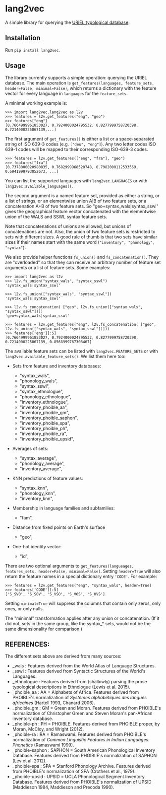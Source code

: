 lang2vec
=======

A simple library for querying the [URIEL typological database](http://www.cs.cmu.edu/~dmortens/uriel.html).

Installation
------------
Run ``pip install lang2vec``.


Usage
-----
The library currently supports a simple operation: querying the URIEL database.
The main operation is ``get_features(languages, feature_sets, header=False, minimal=False)``, which returns a dictionary with the feature vector for every language in ``languages`` for the ``feature_sets``.


A minimal working example is:
~~~~
>>> import lang2vec.lang2vec as l2v
>>> features = l2v.get_features("eng", "geo")
>>> features["eng"]
[0.7664999961853027, 0.7924000024795532, 0.8277999758720398, 0.7214000225067139,...]
~~~~

The first argument of ``get_features()`` is either a list or a space-separated string of ISO 639-3 codes (e.g. ``["deu", "eng"]``).
Any two letter codes ISO 639-1 codes will be mapped to their corresponding ISO-639-3 codes.

~~~~
>>> features = l2v.get_features(["eng", "fra"], "geo")
>>> features["fra"]
[0.7378000020980835, 0.7682999968528748, 0.7982000112533569, 0.6941999793052673, ...]
~~~~


You can list the supported languages with ``lang2vec.LANGUAGES`` or with ``lang2vec.available_languages()``.

The second argument is a named feature set, provided as either a string, or a list of strings, or an elementwise union A|B of two feature sets, or a concatenation A+B of two feature sets.  So "geo+syntax_wals|syntax_sswl" gives the geographical feature vector concatenated with the elementwise union of the WALS and SSWL syntax feature sets.

Note that concatenations of unions are allowed, but unions of concatenations are not. Also, the union of two feature sets is restricted to sets with different sizes. A good rule of thumb is that two sets have similar sizes if their names start with the same word (`"inventory", "phonology", "syntax"`).

We also provide helper functions ``fs_union()`` and ``fs_concatenation()``. They are "overloaded" so that they can receive an arbitrary number of feature set arguments or a list of feature sets. Some examples:
~~~~
>>> import lang2vec as l2v
>>> l2v.fs_union("syntax_wals", "syntax_sswl")
'syntax_wals|syntax_sswl'

>>> l2v.fs_union(["syntax_wals", "syntax_sswl"])
'syntax_wals|syntax_sswl'

>>> l2v.fs_concatenation( ["geo", l2v.fs_union(["syntax_wals", "syntax_sswl"])])
'geo+syntax_wals|syntax_sswl'

>>> features = l2v.get_features("eng", l2v.fs_concatenation( ["geo", l2v.fs_union(["syntax_wals", "syntax_sswl"])]))
>>> features['eng'][:5]
[0.7664999961853027, 0.7924000024795532, 0.8277999758720398, 0.7214000225067139, 0.8568999767303467]
~~~~

The available feature sets can be listed with ``lang2vec.FEATURE_SETS`` or with ``lang2vec.available_feature_sets()``.
We list them here too:

* Sets from feature and inventory databases:
    * "syntax_wals",
    * "phonology_wals",
    * "syntax_sswl",
    * "syntax_ethnologue",
    * "phonology_ethnologue",
    * "inventory_ethnologue",
    * "inventory_phoible_aa",
    * "inventory_phoible_gm",
    * "inventory_phoible_saphon",
    * "inventory_phoible_spa",
    * "inventory_phoible_ph",
    * "inventory_phoible_ra",
    * "inventory_phoible_upsid",

* Averages of sets:
    * "syntax_average",
    * "phonology_average",
    * "inventory_average",

* KNN predictions of feature values:
    * "syntax_knn",
    * "phonology_knn",
    * "inventory_knn",

* Membership in language families and subfamilies:
    * "fam",

* Distance from fixed points on Earth's surface
    * "geo",
    
* One-hot identity vector:
    * "id",


There are two optional arguments to ``get_features(langueages, features_sets, header=False, minimal=False)``.
Setting ``header=True`` will also return the feature names in a special dictionary entry ``'CODE'``. For example:
~~~~
>>> features = l2v.get_features("eng", "syntax_wals", header=True)
>>> features['CODE'][:5]
['S_SVO', 'S_SOV', 'S_VSO', 'S_VOS', 'S_OVS']
~~~~

Setting ``minimal=True`` will suppress the columns that contain only zeros, only ones, or only nulls.

The "minimal" transformation applies after any union or concatenation.  (If it did not, sets in the same group, like the syntax_* sets, would not be the same dimensionality for comparison.) 



REFERENCES:
-----------

The different sets above are derived from many sources:

* _wals : Features derived from the World Atlas of Language Structures.
* _sswl : Features derived from Syntactic Structures of the World's Languages.
* _ethnologue : Features derived from (shallowly) parsing the prose typological descriptions in Ethnologue (Lewis et al. 2015).
* _phoible_aa : AA = Alphabets of Africa. Features derived from PHOIBLE's normalization of *Systèmes alphabétiques des langues africaines* (Hartell 1993, Chanard 2006).
* _phoible_gm : GM = Green and Moran.  Features derived from PHOIBLE's normalization of Christopher Green and Steven Moran's pan-African inventory database.
* _phoible-ph : PH = PHOIBLE.  Features derived from PHOIBLE proper, by Moran, McCloy, and Wright (2012).
* _phoible-ra : RA = Ramaswami.  Features derived from PHOIBLE's normalization of *Common Linguistic Features in Indian Languages: Phonetics* (Ramaswami 1999).
* _phoible-saphon : SAPHON = South American Phonological Inventory Database.  Features derived from PHOIBLE's normalization of SAPHON (Lev et al. 2012).
* _phoible-spa : SPA = Stanford Phonology Archive.  Features derived from PHOIBLE's normalization of SPA (Crothers et al., 1979).
* _phoible-upsid : UPSID = UCLA Phonological Segment Inventory Database.  Features derived from PHOIBLE's normalization of UPSID (Maddieson 1984, Maddieson and Precoda 1990).

